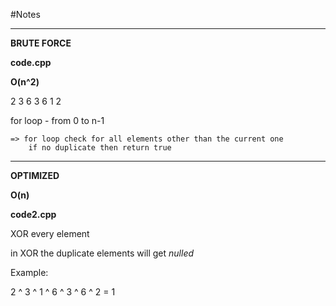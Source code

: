 #Notes

---

**BRUTE FORCE**

**code.cpp**

**O(n^2)**

2 3 6 3 6 1 2

for loop - from 0 to n-1

    => for loop check for all elements other than the current one
        if no duplicate then return true

---

**OPTIMIZED**

**O(n)**

**code2.cpp**

XOR every element

in XOR the duplicate elements will get _nulled_

Example:

2 ^ 3 ^ 1 ^ 6 ^ 3 ^ 6 ^ 2 = 1
